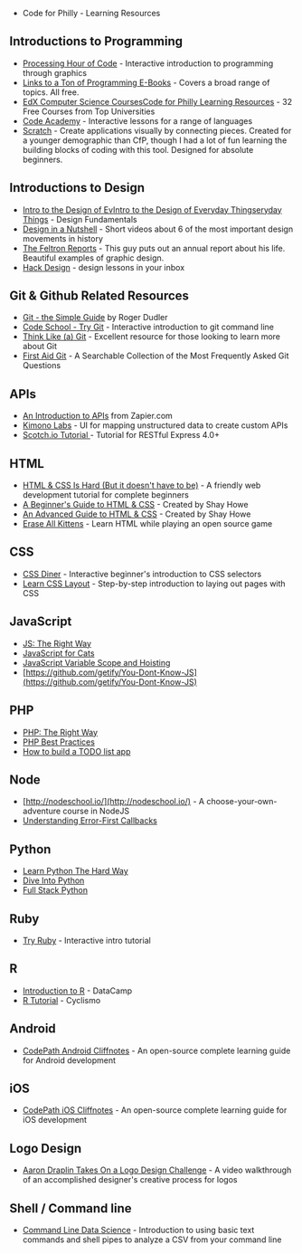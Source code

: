 *   Code for Philly - Learning Resources

## Introductions to Programming

*   [Processing Hour of Code](http://hello.processing.org/) - Interactive introduction to programming through graphics
*   [Links to a Ton of Programming E-Books](https://github.com/vhf/free-programming-books/blob/master/free-programming-books.md#professional-development)  - Covers a broad range of topics. All free. 
*   [EdX Computer Science Courses](https://www.edx.org/course-list/allschools/computer-science/allcourses)[Code for Philly Learning Resources](/t4OcAqpaiRW) - 32 Free Courses from Top Universities
*   [Code Academy](http://www.codecademy.com/)  -  Interactive lessons for a range of languages
*   [Scratch](http://scratch.mit.edu/) - Create applications visually by connecting pieces. Created for a younger demographic than CfP, though I had a lot of fun learning the building blocks of coding with this tool. Designed for absolute beginners.

## Introductions to Design

*   [Intro to the Design of Ev](https://www.udacity.com/course/design101)[Intro to the Design of Everyday Things](https://www.udacity.com/course/design101)[eryday Things](https://www.udacity.com/course/design101) - Design Fundamentals
*   [Design in a Nutshell](http://www.open.edu/openlearn/science-maths-technology/engineering-and-technology/design-and-innovation/design/design-nutshell) - Short videos about 6 of the most important design movements in history
*   [The Feltron Reports](http://feltron.com/) - This guy puts out an annual report about his life. Beautiful examples of graphic design.
*   [Hack Design](https://hackdesign.org) - design lessons in your inbox

## Git & Github Related Resources

*   [Git - the Simple Guide](http://rogerdudler.github.io/git-guide/) by Roger Dudler
*   [Code School - Try Git](https://try.github.io/) - Interactive introduction to git command line
*   [Think Like (a) Git](http://think-like-a-git.net/) - Excellent resource for those looking to learn more about Git
*   [First Aid Git](http://ricardofilipe.com/projects/firstaidgit/#/) - A Searchable Collection of the Most Frequently Asked Git Questions

## APIs

*   [An Introduction to APIs](https://zapier.com/learn/apis/) from Zapier.com
*   [Kimono Labs](http://www.kimonolabs.com/) - UI for mapping unstructured data to create custom APIs
*   [Scotch.io Tutorial ](http://scotch.io/tutorials/javascript/build-a-restful-api-using-node-and-express-4)- Tutorial for RESTful Express 4.0+

## HTML

*   [HTML & CSS Is Hard (But it doesn't have to be)](https://internetingishard.com/html-and-css/) - A friendly web development tutorial for complete beginners
*   [A Beginner's Guide to HTML & CSS](http://learn.shayhowe.com/html-css) - Created by Shay Howe
*   [An Advanced Guide to HTML & CSS](http://learn.shayhowe.com/advanced-html-css) - Created by Shay Howe
*   [Erase All Kittens](http://eraseallkittens.com/) - Learn HTML while playing an open source game

## CSS

*   [CSS Diner](http://flukeout.github.io/) - Interactive beginner's introduction to CSS selectors
*   [Learn CSS Layout](http://learnlayout.com/) - Step-by-step introduction to laying out pages with CSS

## JavaScript

*   [JS: The Right Way](http://jstherightway.org/)
*   [JavaScript for Cats](http://jsforcats.com/)
*   [JavaScript Variable Scope and Hoisting](http://javascriptissexy.com/javascript-variable-scope-and-hoisting-explained/)
*   [](https://github.com/getify/You-Dont-Know-JS)[https://github.com/getify/You-Dont-Know-JS](https://github.com/getify/You-Dont-Know-JS)

## PHP

*   [PHP: The Right Way](http://www.phptherightway.com/)
*   [PHP Best Practices](https://phpbestpractices.org/)
*   [How to build a TODO list app](http://reganstarr.com/blog/how-to-build-a-to-do-list-app)

## Node

*   [](http://nodeschool.io/)[http://nodeschool.io/](http://nodeschool.io/) - A choose-your-own-adventure course in NodeJS
*   [Understanding Error-First Callbacks](http://thenodeway.io/posts/understanding-error-first-callbacks/)

## Python

*   [Learn Python The Hard Way](http://learnpythonthehardway.org/book/)
*   [Dive Into Python](http://www.diveintopython.net/toc/index.html)
*   [Full Stack Python](http://www.fullstackpython.com/) 

## Ruby

*   [Try Ruby](http://tryruby.org) - Interactive intro tutorial

## R

*   [Introduction to R](https://www.datacamp.com/courses/free-introduction-to-r) - DataCamp
*   [R Tutorial](http://www.cyclismo.org/tutorial/R/index.html) - Cyclismo

## Android

*   [CodePath Android Cliffnotes](http://guides.codepath.com/android) - An open-source complete learning guide for Android development

## iOS

*   [CodePath iOS Cliffnotes](http://guides.codepath.com/ios) - An open-source complete learning guide for iOS development

## Logo Design

*   [Aaron Draplin Takes On a Logo Design Challenge](http://vimeo.com/113751583) - A video walkthrough of an accomplished designer's creative process for logos

## Shell / Command line

*   [Command Line Data Science](http://civic.io/2015/02/03/command-line-data-science/) - Introduction to using basic text commands and shell pipes to analyze a CSV from your command line
